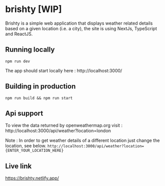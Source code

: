 # brishty [WIP]

Brishty is a simple web application that displays weather related details based on a given location (i.e. a city), the site is using NextJs, TypeScript and ReactJS.

## Running locally

`npm run dev`

The app should start locally here : http://localhost:3000/ 

## Building in production

`npm run build && npm run start`

## Api support

To view the data returned by openweathermap.org visit : http://localhost:3000/api/weather?location=london 

Note : In order to get weather details of a different location just change the location, see below.
`http://localhost:3000/api/weather?location={ENTER_YOUR_LOCATION_HERE}`

## Live link 

https://brishty.netlify.app/
